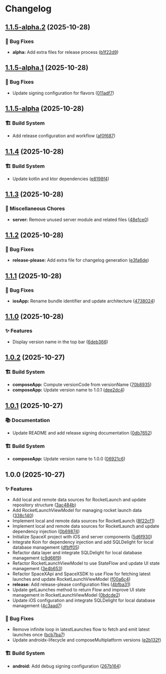 # Changelog

## [1.1.5-alpha.2](https://github.com/kevinah95/SpaceX/compare/v1.1.5-alpha.1...v1.1.5-alpha.2) (2025-10-28)


### 🐛 Bug Fixes

* **alpha:** Add extra files for release process ([b1f22d9](https://github.com/kevinah95/SpaceX/commit/b1f22d948a5a7e00165a4e4214badaf1fd53cb52))

## [1.1.5-alpha.1](https://github.com/kevinah95/SpaceX/compare/v1.1.5-alpha...v1.1.5-alpha.1) (2025-10-28)


### 🐛 Bug Fixes

* Update signing configuration for flavors ([011adf7](https://github.com/kevinah95/SpaceX/commit/011adf734f1af609611aead8d792e290887a927c))

## [1.1.5-alpha](https://github.com/kevinah95/SpaceX/compare/v1.1.4...v1.1.5-alpha) (2025-10-28)


### 🏗️ Build System

* Add release configuration and workflow ([af0f687](https://github.com/kevinah95/SpaceX/commit/af0f6879ac07177936fd3641c91b0b97bbd62aab))

## [1.1.4](https://github.com/kevinah95/SpaceX/compare/v1.1.3...v1.1.4) (2025-10-28)


### 🏗️ Build System

* Update kotlin and ktor dependencies ([e8198f4](https://github.com/kevinah95/SpaceX/commit/e8198f445556e632461b553e094a00e1cef14402))

## [1.1.3](https://github.com/kevinah95/SpaceX/compare/v1.1.2...v1.1.3) (2025-10-28)


### 🔧 Miscellaneous Chores

* **server:** Remove unused server module and related files ([48e1ce0](https://github.com/kevinah95/SpaceX/commit/48e1ce06da147c5b218eff98aa140515db950491))

## [1.1.2](https://github.com/kevinah95/SpaceX/compare/v1.1.1...v1.1.2) (2025-10-28)


### 🐛 Bug Fixes

* **release-please:** Add extra file for changelog generation ([e3fa6de](https://github.com/kevinah95/SpaceX/commit/e3fa6def8f5c2b98f6dc1326e33b3960b34e4fc9))

## [1.1.1](https://github.com/kevinah95/SpaceX/compare/v1.1.0...v1.1.1) (2025-10-28)


### 🐛 Bug Fixes

* **iosApp:** Rename bundle identifier and update architecture ([4738024](https://github.com/kevinah95/SpaceX/commit/4738024ddfe647b51d2e4ffc694fff88ed84ff0a))

## [1.1.0](https://github.com/kevinah95/SpaceX/compare/v1.0.2...v1.1.0) (2025-10-28)


### ✨ Features

* Display version name in the top bar ([6deb366](https://github.com/kevinah95/SpaceX/commit/6deb3669a7bba22fcc796461fc3fb5d1bf12a9ce))

## [1.0.2](https://github.com/kevinah95/SpaceX/compare/v1.0.1...v1.0.2) (2025-10-27)


### 🏗️ Build System

* **composeApp:** Compute versionCode from versionName ([70b8935](https://github.com/kevinah95/SpaceX/commit/70b8935dfd7dbedd8889a46768e5ca08cf0811a3))
* **composeApp:** Update version name to 1.0.1 ([dee2dc4](https://github.com/kevinah95/SpaceX/commit/dee2dc47e30c414386b1ffefae0ea841abb93ab2))

## [1.0.1](https://github.com/kevinah95/SpaceX/compare/v1.0.0...v1.0.1) (2025-10-27)


### 📚 Documentation

* Update README and add release signing documentation ([0db7652](https://github.com/kevinah95/SpaceX/commit/0db7652a80152f5559614acb6490e470803144a0))


### 🏗️ Build System

* **composeApp:** Update version name to 1.0.0 ([06921c6](https://github.com/kevinah95/SpaceX/commit/06921c6b544623afbe96d4471a980ffaf54c4517))

## 1.0.0 (2025-10-27)


### ✨ Features

* Add local and remote data sources for RocketLaunch and update repository structure ([3ac484b](https://github.com/kevinah95/SpaceX/commit/3ac484bef560571c21e32fc28bf13fe76d1d77c0))
* Add RocketLaunchViewModel for managing rocket launch data ([338c140](https://github.com/kevinah95/SpaceX/commit/338c140091a5240462e34a2eb36cdb98ceb75d52))
* Implement local and remote data sources for RocketLaunch ([8f22cf1](https://github.com/kevinah95/SpaceX/commit/8f22cf17d5e9b8ddd67ba0202f0eb0a4311de23c))
* Implement local and remote data sources for RocketLaunch and update dependency injection ([0b69874](https://github.com/kevinah95/SpaceX/commit/0b69874761557fffff521c505ca06daf961158d8))
* Initialize SpaceX project with iOS and server components ([5d6f930](https://github.com/kevinah95/SpaceX/commit/5d6f9308de9b914a041e2a4209ff4e4bbbe21b24))
* Integrate Koin for dependency injection and add SQLDelight for local database management ([dfbff05](https://github.com/kevinah95/SpaceX/commit/dfbff050718f543288b4286923db0a7aeaac8cc8))
* Refactor data layer and integrate SQLDelight for local database management ([c9d66f9](https://github.com/kevinah95/SpaceX/commit/c9d66f91b050c61618122d8d9e55acf9541eaa5f))
* Refactor RocketLaunchViewModel to use StateFlow and update UI state management ([3e4b653](https://github.com/kevinah95/SpaceX/commit/3e4b65354d8d432e804a79962a55170b1a3c7985))
* Refactor SpaceXApi and SpaceXSDK to use Flow for fetching latest launches and update RocketLaunchViewModel ([f00a6c4](https://github.com/kevinah95/SpaceX/commit/f00a6c428482237182e715f6fcb88bebf86bea4a))
* **release:** Add release-please configuration files ([4bfba31](https://github.com/kevinah95/SpaceX/commit/4bfba31be53d334bacdc82cf3b759c6cea19347e))
* Update getLaunches method to return Flow and improve UI state management in RocketLaunchViewModel ([0bdcde2](https://github.com/kevinah95/SpaceX/commit/0bdcde2f2601e7650ef4adee4467b97d0b478991))
* Update iOS configuration and integrate SQLDelight for local database management ([4c3aad7](https://github.com/kevinah95/SpaceX/commit/4c3aad7fdc4423e1da2dd0a868c3dc583ad96778))


### 🐛 Bug Fixes

* Remove infinite loop in latestLaunches flow to fetch and emit latest launches once ([bcb7ba7](https://github.com/kevinah95/SpaceX/commit/bcb7ba73f34b9a87214897ea12dbbdc1351f2a3a))
* Update androidx-lifecycle and composeMultiplatform versions ([e2b132f](https://github.com/kevinah95/SpaceX/commit/e2b132f5631b62800ab9f15bb6bf00863488d720))


### 🏗️ Build System

* **android:** Add debug signing configuration ([267b164](https://github.com/kevinah95/SpaceX/commit/267b1642d927711f793a9b9fd3fefef860ce0edc))

